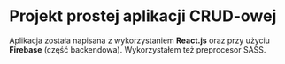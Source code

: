 # Projekt prostej aplikacji CRUD-owej

Aplikacja została napisana z wykorzystaniem **React.js** oraz przy użyciu **Firebase** (część backendowa).
Wykorzystałem też preprocesor SASS.
